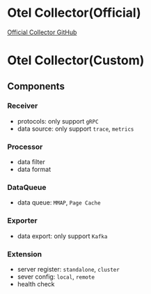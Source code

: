 # Otel Collector(Official)
[Official Collector GitHub](https://opentelemetry.io/docs/collector/)

# Otel Collector(Custom)

## Components
### Receiver
* protocols: only support `gRPC`
* data source: only support `trace`, `metrics`

### Processor
* data filter
* data format

### DataQueue
* data queue: `MMAP`, `Page Cache`

### Exporter
* data export: only support `Kafka`

### Extension
* server register: `standalone`, `cluster`
* sever config: `local`, `remote`
* health check


